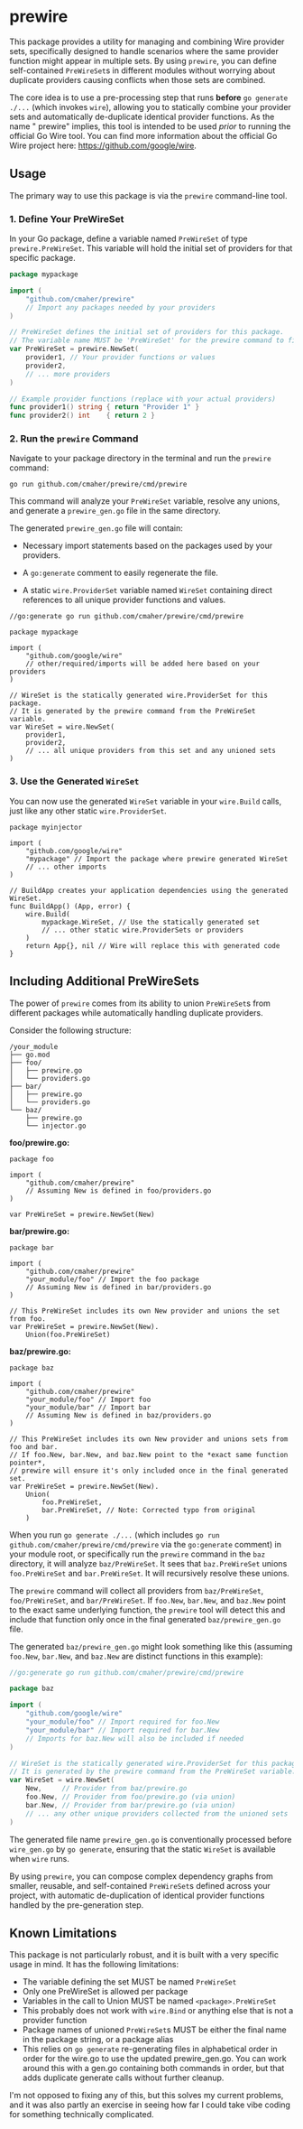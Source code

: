 # prewire

This package provides a utility for managing and combining Wire provider sets, specifically designed to handle scenarios
where the same provider function might appear in multiple sets. By using `prewire`, you can define self-contained
`PreWireSet`s in different modules without worrying about duplicate providers causing conflicts when those sets are
combined.

The core idea is to use a pre-processing step that runs **before** `go generate ./...` (which invokes `wire`), allowing
you to statically combine your provider sets and automatically de-duplicate identical provider functions. As the name "
prewire" implies, this tool is intended to be used *prior* to running the official Go Wire tool. You can find more
information about the official Go Wire project here: <https://github.com/google/wire>.

## Usage

The primary way to use this package is via the `prewire` command-line tool.

### 1. Define Your PreWireSet

In your Go package, define a variable named `PreWireSet` of type `prewire.PreWireSet`. This variable will hold the
initial set of providers for that specific package.

```go
package mypackage

import (
	"github.com/cmaher/prewire"
	// Import any packages needed by your providers
)

// PreWireSet defines the initial set of providers for this package.
// The variable name MUST be 'PreWireSet' for the prewire command to find it.
var PreWireSet = prewire.NewSet(
	provider1, // Your provider functions or values
	provider2,
	// ... more providers
)

// Example provider functions (replace with your actual providers)
func provider1() string { return "Provider 1" }
func provider2() int    { return 2 }

```

### 2. Run the `prewire` Command

Navigate to your package directory in the terminal and run the `prewire` command:

```
go run github.com/cmaher/prewire/cmd/prewire
```

This command will analyze your `PreWireSet` variable, resolve any unions, and generate a `prewire_gen.go` file in the
same directory.

The generated `prewire_gen.go` file will contain:

* Necessary import statements based on the packages used by your providers.

* A `go:generate` comment to easily regenerate the file.

* A static `wire.ProviderSet` variable named `WireSet` containing direct references to all unique provider functions and
  values.

```
//go:generate go run github.com/cmaher/prewire/cmd/prewire

package mypackage

import (
	"github.com/google/wire"
	// other/required/imports will be added here based on your providers
)

// WireSet is the statically generated wire.ProviderSet for this package.
// It is generated by the prewire command from the PreWireSet variable.
var WireSet = wire.NewSet(
	provider1,
	provider2,
	// ... all unique providers from this set and any unioned sets
)

```

### 3. Use the Generated `WireSet`

You can now use the generated `WireSet` variable in your `wire.Build` calls, just like any other static
`wire.ProviderSet`.

```
package myinjector

import (
	"github.com/google/wire"
	"mypackage" // Import the package where prewire generated WireSet
	// ... other imports
)

// BuildApp creates your application dependencies using the generated WireSet.
func BuildApp() (App, error) {
	wire.Build(
		mypackage.WireSet, // Use the statically generated set
		// ... other static wire.ProviderSets or providers
	)
	return App{}, nil // Wire will replace this with generated code
}

```

## Including Additional PreWireSets

The power of `prewire` comes from its ability to union `PreWireSet`s from different packages while automatically
handling duplicate providers.

Consider the following structure:

```
/your_module
├── go.mod
├── foo/
│   ├── prewire.go
│   └── providers.go
├── bar/
│   ├── prewire.go
│   └── providers.go
└── baz/
    ├── prewire.go
    └── injector.go
```

**foo/prewire.go:**

```
package foo

import (
	"github.com/cmaher/prewire"
	// Assuming New is defined in foo/providers.go
)

var PreWireSet = prewire.NewSet(New)

```

**bar/prewire.go:**

```
package bar

import (
	"github.com/cmaher/prewire"
	"your_module/foo" // Import the foo package
	// Assuming New is defined in bar/providers.go
)

// This PreWireSet includes its own New provider and unions the set from foo.
var PreWireSet = prewire.NewSet(New).
	Union(foo.PreWireSet)

```

**baz/prewire.go:**

```
package baz

import (
	"github.com/cmaher/prewire"
	"your_module/foo" // Import foo
	"your_module/bar" // Import bar
	// Assuming New is defined in baz/providers.go
)

// This PreWireSet includes its own New provider and unions sets from foo and bar.
// If foo.New, bar.New, and baz.New point to the *exact same function pointer*,
// prewire will ensure it's only included once in the final generated set.
var PreWireSet = prewire.NewSet(New).
	Union(
		foo.PreWireSet,
		bar.PreWireSet, // Note: Corrected typo from original
	)

```

When you run `go generate ./...` (which includes `go run github.com/cmaher/prewire/cmd/prewire` via the `go:generate`
comment) in your module root, or specifically run the `prewire` command in the `baz` directory, it will analyze
`baz/PreWireSet`. It sees that `baz.PreWireSet` unions `foo.PreWireSet` and `bar.PreWireSet`. It will recursively
resolve these unions.

The `prewire` command will collect all providers from `baz/PreWireSet`, `foo/PreWireSet`, and `bar/PreWireSet`. If
`foo.New`, `bar.New`, and `baz.New` point to the exact same underlying function, the `prewire` tool will detect this and
include that function only once in the final generated `baz/prewire_gen.go` file.

The generated `baz/prewire_gen.go` might look something like this (assuming `foo.New`, `bar.New`, and `baz.New` are
distinct functions in this example):

```go
//go:generate go run github.com/cmaher/prewire/cmd/prewire

package baz

import (
	"github.com/google/wire"
	"your_module/foo" // Import required for foo.New
	"your_module/bar" // Import required for bar.New
	// Imports for baz.New will also be included if needed
)

// WireSet is the statically generated wire.ProviderSet for this package.
// It is generated by the prewire command from the PreWireSet variable.
var WireSet = wire.NewSet(
	New,     // Provider from baz/prewire.go
	foo.New, // Provider from foo/prewire.go (via union)
	bar.New, // Provider from bar/prewire.go (via union)
	// ... any other unique providers collected from the unioned sets
)

```

The generated file name `prewire_gen.go` is conventionally processed before `wire_gen.go` by `go generate`, ensuring
that the static `WireSet` is available when `wire` runs.

By using `prewire`, you can compose complex dependency graphs from smaller, reusable, and self-contained `PreWireSet`s
defined across your project, with automatic de-duplication of identical provider functions handled by the pre-generation
step.

## Known Limitations

This package is not particularly robust, and it is built with a very specific usage in mind. It has the following
limitations:

* The variable defining the set MUST be named `PreWireSet`
* Only one PreWireSet is allowed per package
* Variables in the call to Union MUST be named `<package>.PreWireSet`
* This probably does not work with `wire.Bind` or anything else that is not a provider function
* Package names of unioned `PreWireSet`s MUST be either the final name in the package string, or a package alias
* This relies on `go generate` re-generating files in alphabetical order in order for the wire.go to use the updated prewire_gen.go. You can work around this with a gen.go containing both commands in order, but that adds duplicate generate calls without further cleanup.

I'm not opposed to fixing any of this, but this solves my current problems, and it was also partly an exercise in seeing
how far I could take vibe coding for something technically complicated. 
